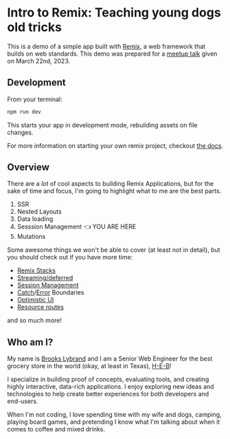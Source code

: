 # Intro to Remix: Teaching young dogs old tricks

This is a demo of a simple app built with [Remix](https://remix.run), a web framework that builds on web standards. This demo was prepared for a [meetup talk](https://www.meetup.com/react-atx/events/frbdlryfcfbcc/) given on March 22nd, 2023.

## Development

From your terminal:

```sh
npm run dev
```

This starts your app in development mode, rebuilding assets on file changes.

For more information on starting your own remix project, checkout [the docs](https://remix.run/docs/).

## Overview

There are a _lot_ of cool aspects to building Remix Applications, but for the sake of time and focus, I'm going to highlight what to me are the best parts.

1. SSR
2. Nested Layouts
3. Data loading
4. Sesssion Management 👈 YOU ARE HERE
5. Mutations

Some awesome things we won't be able to cover (at least not in detail), but you should check out if you have more time:

- [Remix Stacks](https://remix.run/docs/en/main/pages/stacks)
- [Streaming/deferred](https://remix.run/docs/en/main/guides/streaming#md-streaming)
- [Session Management](https://remix.run/docs/en/main/utils/sessions#using-sessions)
- [Catch](https://remix.run/docs/en/main/route/catch-boundary)/[Error](https://remix.run/docs/en/main/route/error-boundary) Boundaries
- [Optimistic UI](https://remix.run/docs/en/main/guides/optimistic-ui)
- [Resource routes](https://remix.run/docs/en/main/guides/resource-routes)

and so much more!

## Who am I?

My name is [Brooks Lybrand](https://twitter.com/BrooksLybrand) and I am a Senior Web Engineer for the best grocery store in the world (okay, at least in Texas), [H-E-B](https://heb.com)!

I specialize in building proof of concepts, evaluating tools, and creating highly interactive, data-rich applications. I enjoy exploring new ideas and technologies to help create better experiences for both developers and end-users.

When I'm not coding, I love spending time with my wife and dogs, camping, playing board games, and pretending I know what I'm talking about when it comes to coffee and mixed drinks.
